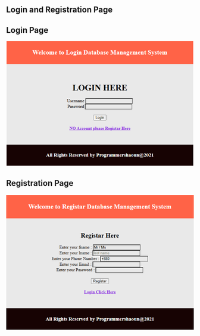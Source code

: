 ## Login and Registration Page

## Login Page

![Login](images/Login.png)

## Registration Page

![Register](images/Register.png)

